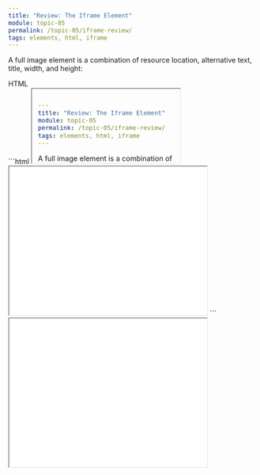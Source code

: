 ```yaml
---
title: "Review: The Iframe Element"
module: topic-05
permalink: /topic-05/iframe-review/
tags: elements, html, iframe
---
```


<div class="divider-heading"></div>


A full image element is a combination of resource location, alternative text, title, width, and height:


<div id="code-heading">HTML</div>
```html
<iframe src="#" width="" height=""></iframe>

<!-- For example: -->
<iframe src="./pages/iframe-example.html" width="400" height="300"></iframe>
```


<div class="external-embed" style="width: 400px; height: 300px;">
  <iframe src="../files/iframe-ex.html" width="100%" height="100%"></iframe>
</div>
